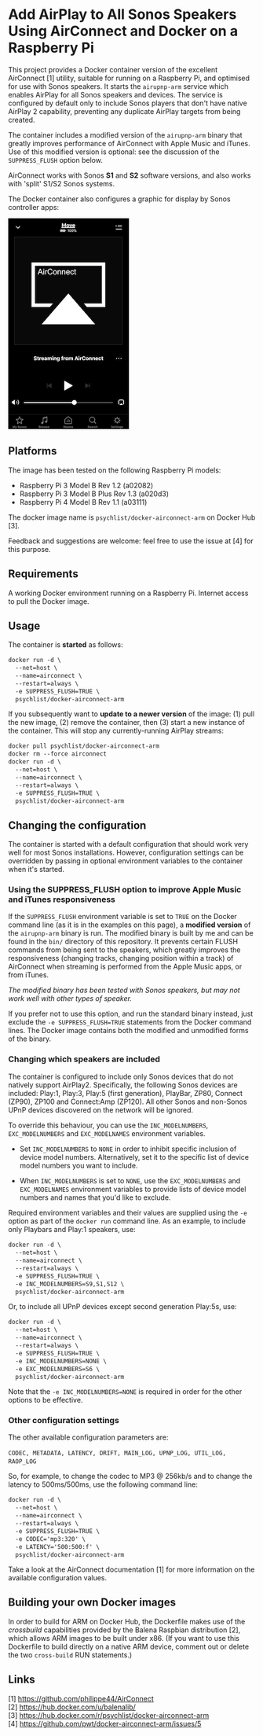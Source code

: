 # Add AirPlay to All Sonos Speakers Using AirConnect and Docker on a Raspberry Pi

This project provides a Docker container version of the excellent AirConnect [1] utility, suitable for running on a Raspberry Pi, and optimised for use with Sonos speakers. It starts the `airupnp-arm` service which enables AirPlay for all Sonos speakers and devices. The service is configured by default only to include Sonos players that don't have native AirPlay 2 capability, preventing any duplicate AirPlay targets from being created.

The container includes a modified version of the `airupnp-arm` binary that greatly improves performance of AirConnect with Apple Music and iTunes. Use of this modified version is optional: see the discussion of the `SUPPRESS_FLUSH` option below.

AirConnect works with Sonos **S1** and **S2** software versions, and also works with 'split' S1/S2 Sonos systems.

The Docker container also configures a graphic for display by Sonos controller apps:

![iOS Screenshot](assets/iOS_screenshot.png)

## Platforms

The image has been tested on the following Raspberry Pi models:

* Raspberry Pi 3 Model B Rev 1.2 (a02082)
* Raspberry Pi 3 Model B Plus Rev 1.3 (a020d3)
* Raspberry Pi 4 Model B Rev 1.1 (a03111) 

The docker image name is `psychlist/docker-airconnect-arm` on Docker Hub [3].

Feedback and suggestions are welcome: feel free to use the issue at [4] for this purpose.

## Requirements

A working Docker environment running on a Raspberry Pi. Internet access to pull the Docker image.

## Usage

The container is **started** as follows:

```
docker run -d \
  --net=host \
  --name=airconnect \
  --restart=always \
  -e SUPPRESS_FLUSH=TRUE \
  psychlist/docker-airconnect-arm
```

If you subsequently want to **update to a newer version** of the image: (1) pull the new image, (2) remove the container, then (3) start a new instance of the container. This will stop any currently-running AirPlay streams:

```
docker pull psychlist/docker-airconnect-arm
docker rm --force airconnect
docker run -d \
  --net=host \
  --name=airconnect \
  --restart=always \
  -e SUPPRESS_FLUSH=TRUE \
  psychlist/docker-airconnect-arm
```

## Changing the configuration

The container is started with a default configuration that should work very well for most Sonos installations. However, configuration settings can be overridden by passing in optional environment variables to the container when it's started.

### Using the SUPPRESS_FLUSH option to improve Apple Music and iTunes responsiveness

If the `SUPPRESS_FLUSH` environment variable is set to `TRUE` on the Docker command line (as it is in the examples on this page), a **modified version** of the `airupnp-arm` binary is run. The modified binary is built by me and can be found in the `bin/` directory of this repository. It prevents certain FLUSH commands from being sent to the speakers, which greatly improves the responsiveness (changing tracks, changing position within a track) of AirConnect when streaming is performed from the Apple Music apps, or from iTunes.

*The modified binary has been tested with Sonos speakers, but may not work well with other types of speaker.*

If you prefer not to use this option, and run the standard binary instead, just exclude the `-e SUPPRESS_FLUSH=TRUE` statements from the Docker command lines. The Docker image contains both the modified and unmodified forms of the binary.

### Changing which speakers are included

The container is configured to include only Sonos devices that do not natively support AirPlay2. Specifically, the following Sonos devices are included: Play:1, Play:3, Play:5 (first generation), PlayBar, ZP80, Connect (ZP90), ZP100 and Connect:Amp (ZP120). All other Sonos and non-Sonos UPnP devices discovered on the network will be ignored.

To override this behaviour, you can use the `INC_MODELNUMBERS`, `EXC_MODELNUMBERS` and `EXC_MODELNAMES` environment variables.

- Set `INC_MODELNUMBERS` to `NONE` in order to inhibit specific inclusion of device model numbers. Alternatively, set it to the specific list of device model numbers you want to include.

- When `INC_MODELNUMBERS` is set to `NONE`, use the `EXC_MODELNUMBERS` and `EXC_MODELNAMES` environment variables to provide lists of device model numbers and names that you'd like to exclude.

Required environment variables and their values are supplied using the `-e` option as part of the `docker run` command line. As an example, to include only Playbars and Play:1 speakers, use:

```
docker run -d \
  --net=host \
  --name=airconnect \
  --restart=always \
  -e SUPPRESS_FLUSH=TRUE \
  -e INC_MODELNUMBERS=S9,S1,S12 \
  psychlist/docker-airconnect-arm
```

Or, to include all UPnP devices except second generation Play:5s, use:

```
docker run -d \
  --net=host \
  --name=airconnect \
  --restart=always \
  -e SUPPRESS_FLUSH=TRUE \
  -e INC_MODELNUMBERS=NONE \
  -e EXC_MODELNUMBERS=S6 \
  psychlist/docker-airconnect-arm
```

Note that the `-e INC_MODELNUMBERS=NONE` is required in order for the other options to be effective.

### Other configuration settings

The other available configuration parameters are:

`CODEC, METADATA, LATENCY, DRIFT, MAIN_LOG, UPNP_LOG, UTIL_LOG, RAOP_LOG`

So, for example, to change the codec to MP3 @ 256kb/s and to change the latency to 500ms/500ms, use the following command line:

```
docker run -d \
  --net=host \
  --name=airconnect \
  --restart=always \
  -e SUPPRESS_FLUSH=TRUE \
  -e CODEC='mp3:320' \
  -e LATENCY='500:500:f' \
  psychlist/docker-airconnect-arm
```

Take a look at the AirConnect documentation [1] for more information on the available configuration values.

## Building your own Docker images

In order to build for ARM on Docker Hub, the Dockerfile makes use of the *crossbuild* capabilities provided by the Balena Raspbian distribution [2], which allows ARM images to be built under x86. (If you want to use this Dockerfile to build directly on a native ARM device, comment out or delete the two `cross-build` RUN statements.)

## Links

[1] https://github.com/philippe44/AirConnect \
[2] https://hub.docker.com/u/balenalib/ \
[3] https://hub.docker.com/r/psychlist/docker-airconnect-arm \
[4] https://github.com/pwt/docker-airconnect-arm/issues/5
